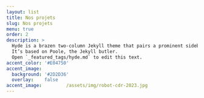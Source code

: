 ```yaml
---
layout: list
title: Nos projets
slug: Nos projets
menu: true
order: 2
description: >
  Hyde is a brazen two-column Jekyll theme that pairs a prominent sidebar with uncomplicated content.
  It’s based on Poole, the Jekyll butler.
  Open `_featured_tags/hyde.md` to edit this text.
accent_color: '#E04750'
accent_image:         
  background: '#2D2D36'
  overlay:    false  
accent_image:         /assets/img/robot-cdr-2023.jpg
---
```


